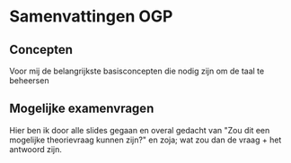 # Samenvattingen OGP

## Concepten

Voor mij de belangrijkste basisconcepten die nodig zijn om de taal te beheersen

## Mogelijke examenvragen

Hier ben ik door alle slides gegaan en overal gedacht van "Zou dit een mogelijke theorievraag kunnen zijn?" en zoja; wat zou dan de vraag + het antwoord zijn.